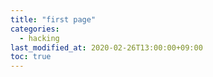 ```yaml
---
title: "first page"
categories: 
  - hacking
last_modified_at: 2020-02-26T13:00:00+09:00
toc: true
---
```

